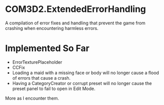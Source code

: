 # COM3D2.ExtendedErrorHandling
A compilation of error fixes and handling that prevent the game from crashing when encountering harmless errors.

# Implemented So Far
- ErrorTexturePlaceholder
- CCFix
- Loading a maid with a missing face or body will no longer cause a flood of errors that cause a crash.
- Having a CategoryCreator or corrupt preset will no longer cause the preset panel to fail to open in Edit Mode.

More as I encounter them.
